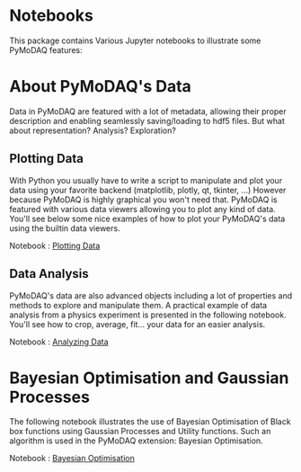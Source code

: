 # Notebooks


This package contains Various Jupyter notebooks to illustrate some PyMoDAQ features:

# About PyMoDAQ's Data


Data in PyMoDAQ are featured with a lot of metadata, allowing their
proper description and enabling seamlessly saving/loading to hdf5 files.
But what about representation? Analysis? Exploration?

## Plotting Data

With Python you usually have to write a script to manipulate and
plot your data using your favorite backend (matplotlib, plotly, qt,
tkinter, …) However because PyMoDAQ is highly graphical you won't need
that. PyMoDAQ is featured with various data viewers allowing you to plot
any kind of data. You'll see below some nice examples of how to plot
your PyMoDAQ's data using the builtin data viewers.

Notebook : [Plotting Data](https://github.com/PyMoDAQ/notebooks/blob/main/notebooks/plotting_data.ipynb)


## Data Analysis

PyMoDAQ's data are also advanced objects including a lot of properties and methods to explore and manipulate
them. A practical example of data analysis from a physics experiment is presented in the following notebook. You'll
see how to crop, average, fit... your data for an easier analysis.

Notebook : [Analyzing Data](https://github.com/PyMoDAQ/notebooks/blob/main/notebooks/data_analysis_tutorial.ipynb)


# Bayesian Optimisation and Gaussian Processes

The following notebook illustrates the use of Bayesian Optimisation of Black box functions using Gaussian Processes
and Utility functions. Such an algorithm is used in the PyMoDAQ extension: Bayesian Optimisation.

Notebook : [Bayesian Optimisation](https://github.com/PyMoDAQ/notebooks/blob/main/notebooks/gaussian_process.ipynb)
